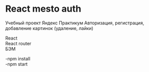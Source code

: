 # React mesto auth

Учебный проект Яндекс Практикум 
Авторизация, регистрация, добавление картинок (удаление, лайки)

React\
React router\
БЭМ


-npm install\
-npm start
